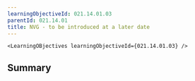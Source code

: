 ```yaml
---
learningObjectiveId: 021.14.01.03
parentId: 021.14.01
title: NVG - to be introduced at a later date
---
```


```tsx eval
<LearningOBjectives learningObjectiveId={021.14.01.03} />
```

## Summary
